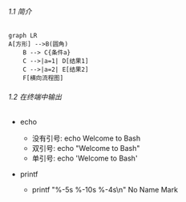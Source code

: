 ###### 1.1 简介



```mermaid
graph LR
A[方形] -->B(圆角)
    B --> C{条件a}
    C -->|a=1| D[结果1]
    C -->|a=2| E[结果2]
    F[横向流程图]
```

###### 1.2 在终端中输出

* echo

  * 没有引号:  echo Welcome to Bash <!--echo在每次调用后会添加一个换行符-->
  * 双引号:  echo "Welcome to Bash"  <!--双引号允许出现特殊字符-->
  * 单引号:  echo 'Welcome to Bash'  <!--单引号不会对其做任何解释-->

* printf

  * printf "%-5s %-10s %-4s\n" No Name Mark <!--格式化字符串、不自动添加换行-->

  









